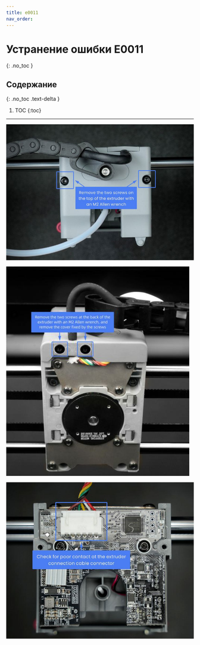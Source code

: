 ```yaml
---
title: e0011
nav_order:
---
```


#  Устранение ошибки E0011
{: .no_toc }

## Содержание
{: .no_toc .text-delta }

1. TOC
{:toc}

---

![Устранение ошибки E0011](/assets/images/e0011-1.jpg)


![Устранение ошибки E0011](/assets/images/e0011-2.jpg)


![Устранение ошибки E0011](/assets/images/e0011-3.jpg)